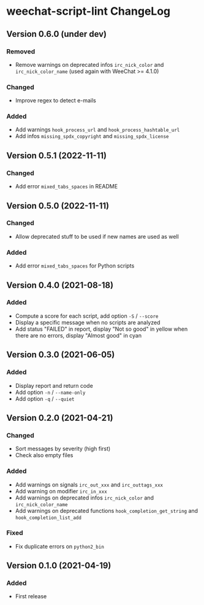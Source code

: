 # weechat-script-lint ChangeLog

## Version 0.6.0 (under dev)

### Removed

- Remove warnings on deprecated infos `irc_nick_color` and `irc_nick_color_name` (used again with WeeChat >= 4.1.0)

### Changed

- Improve regex to detect e-mails

### Added

- Add warnings `hook_process_url` and `hook_process_hashtable_url`
- Add infos `missing_spdx_copyright` and `missing_spdx_license`

## Version 0.5.1 (2022-11-11)

### Changed

- Add error `mixed_tabs_spaces` in README

## Version 0.5.0 (2022-11-11)

### Changed

- Allow deprecated stuff to be used if new names are used as well

### Added

- Add error `mixed_tabs_spaces` for Python scripts

## Version 0.4.0 (2021-08-18)

### Added

- Compute a score for each script, add option `-S` / `--score`
- Display a specific message when no scripts are analyzed
- Add status "FAILED" in report, display "Not so good" in yellow when there are no errors, display "Almost good" in cyan

## Version 0.3.0 (2021-06-05)

### Added

- Display report and return code
- Add option `-n` / `--name-only`
- Add option `-q` / `--quiet`

## Version 0.2.0 (2021-04-21)

### Changed

- Sort messages by severity (high first)
- Check also empty files

### Added

- Add warnings on signals `irc_out_xxx` and `irc_outtags_xxx`
- Add warning on modifier `irc_in_xxx`
- Add warnings on deprecated infos `irc_nick_color` and `irc_nick_color_name`
- Add warnings on deprecated functions `hook_completion_get_string` and `hook_completion_list_add`

### Fixed

- Fix duplicate errors on `python2_bin`

## Version 0.1.0 (2021-04-19)

### Added

- First release
